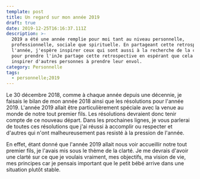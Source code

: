 ```yaml
---
template: post
title: Un regard sur mon année 2019
draft: true
date: 2019-12-25T16:16:37.111Z
description: >-
  2019 a été une année remplie pour moi tant au niveau personnelle,
  professionnelle, sociale que spirituelle. En partageant cette retrospective de
  l'année, j'espère inspirer ceux qui sont aussi à la recherche de la clarté
  pour prendre l'inJe partage cette retrospective en espérant que cela pourrait
  inspirer d'autres personnes à prendre leur envol.
category: Personnelle
tags:
  - personnelle;2019
---
```

Le 30 décembre 2018, comme à chaque année depuis une décennie, je faisais le bilan de mon année 2018 ainsi que les résolutions pour l'année 2019. L'année 2019 allait être particulièrement spéciale avec la venue au monde de notre tout premier fils. Les résolutions devraient donc tenir compte de ce nouveau départ. Dans les prochaines lignes, je vous parlerai de toutes ces résolutions que j'ai réussi à accomplir ou respecter et d'autres qui n'ont malheureusement pas resisté à la pression de l'année.

En effet, étant donné que l'année 2019 allait nous voir accueillir notre tout premier fils, je l'avais mis sous le thème de la clarté. Je me devrais d'avoir une clarté sur ce que je voulais vraiment, mes objectifs, ma vision de vie, mes principes car je pensais important que le petit bébé arrive dans une situation plutôt stable.


